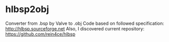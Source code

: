 # hlbsp2obj
Converter from .bsp by Valve to .obj
Code based on followed specification: http://hlbsp.sourceforge.net
Also, I discovered current repository: https://github.com/rein4ce/hlbsp
